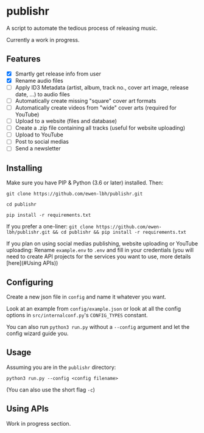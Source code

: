 # publishr
A script to automate the tedious process of releasing music.

Currently a work in progress.

## Features
- [x] Smartly get release info from user
- [x] Rename audio files
- [ ] Apply ID3 Metadata (artist, album, track no., cover art image, release date, ...) to audio files
- [ ] Automatically create missing "square" cover art formats
- [ ] Automatically create videos from "wide" cover arts (required for YouTube)
- [ ] Upload to a website (files and database)
- [ ] Create a .zip file containing all tracks (useful for website uploading)
- [ ] Upload to YouTube
- [ ] Post to social medias
- [ ] Send a newsletter  

## Installing
Make sure you have PIP & Python (3.6 or later) installed. Then:

`git clone https://github.com/ewen-lbh/publishr.git`

`cd publishr`

`pip install -r requirements.txt`

If you prefer a one-liner: `git clone https://github.com/ewen-lbh/publishr.git && cd publishr && pip install -r requirements.txt`

If you plan on using social medias publishing, website uploading or YouTube uploading:
Rename `example.env` to `.env` and fill in your credentials
(you will need to create API projects for the services you want to use, more details [here](#Using APIs))

## Configuring
Create a new json file in `config` and name it whatever you want.

Look at an example from `config/example.json` or look at all the config options in `src/internalconf.py`'s `CONFIG_TYPES` constant.

You can also run `python3 run.py` without a `--config` argument and let the config wizard guide you.

## Usage
Assuming you are in the `publishr` directory:

`python3 run.py --config <config filename>`

(You can also use the short flag `-c`)


## Using APIs
Work in progress section.
 
